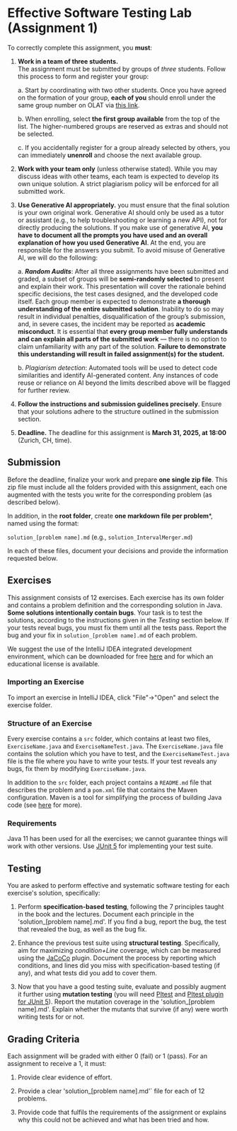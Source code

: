 # Effective Software Testing Lab (Assignment 1)

To correctly complete this assignment, you **must**:

1. **Work in a team of three students.**  
   The assignment must be submitted by groups of *three* students. Follow this process to form and register your group:

    a. Start by coordinating with two other students. Once you have agreed on the formation of your group, **each of you** should enroll under the same group number on OLAT via [this link](https://lms.uzh.ch/auth/RepositoryEntry/17682891467/CourseNode/111282831787998).

    b. When enrolling, select **the first group available** from the top of the list. The higher-numbered groups are reserved as extras and should not be selected.

    c. If you accidentally register for a group already selected by others, you can immediately **unenroll** and choose the next available group.

2. **Work with your team only** (unless otherwise stated). While you may discuss ideas with other teams, each team is expected to develop its own unique solution. A strict plagiarism policy will be enforced for all submitted work.

3. **Use Generative AI appropriately.** you must ensure that the final solution is your own original work. Generative AI should only be used as a tutor or assistant (e.g., to help troubleshooting or learning a new API), not for directly producing the solutions. If you make use of generative AI, **you have to document all the prompts you have used and an overall explanation of how you used Generative AI**. At the end, you are responsible for the answers you submit. To avoid misuse of Generative AI, we will do the following:

    a. **_Random Audits_**: After all three assignments have been submitted and graded, a subset of groups will be **semi-randomly selected** to present and explain their work. This presentation will cover the rationale behind specific decisions, the test cases designed, and the developed code itself. Each group member is expected to demonstrate **a thorough understanding of the entire submitted solution**. Inability to do so may result in individual penalties, disqualification of the group’s submission, and, in severe cases, the incident may be reported as **academic misconduct**. It is essential that **every group member fully understands and can explain all parts of the submitted work** — there is no option to claim unfamiliarity with any part of the solution. **Failure to demonstrate this understanding will result in failed assignment(s) for the student.**
  
    b. _Plagiarism detection_: Automated tools will be used to detect code similarities and identify AI-generated content. Any instances of code reuse or reliance on AI beyond the limits described above will be flagged for further review.

4. **Follow the instructions and submission guidelines precisely**. Ensure that your solutions adhere to the structure outlined in the submission section.

5. **Deadline.** The deadline for this assignment is **March 31, 2025, at 18:00** (Zurich, CH, time).


## Submission

Before the deadline, finalize your work and prepare **one single zip file**. This zip file must include all the folders provided with this assignment, each one augmented with the tests you write for the corresponding problem (as described below).

In addition, in the **root folder**, create **one markdown file per problem***, named using the format:

`solution_[problem name].md` (e.g., `solution_IntervalMerger.md`)

In each of these files, document your decisions and provide the information requested below.



## Exercises
This assignment consists of 12 exercises. Each exercise has its own folder and contains a problem definition and the corresponding solution in Java. **Some solutions intentionally contain bugs**. Your task is to test the solutions, according to the instructions given in the _Testing_ section below. If your tests reveal bugs, you must fix them until all the tests pass. Report the bug and your fix in `solution_[problem name].md` of each problem. 

We suggest the use of the IntelliJ IDEA integrated development environment, which can be downloaded for free [here](https://www.jetbrains.com/idea/) and for which an educational license is available.

### Importing an Exercise
To import an exercise in IntelliJ IDEA, click "File"->"Open" and select the exercise folder.

### Structure of an Exercise
Every exercise contains a `src` folder, which contains at least two files,
`ExerciseName.java` and `ExerciseNameTest.java`. The `ExerciseName.java` file contains the solution which you have to test, and the `ExerciseNameTest.java` file is the file where you have to write your tests. If your test reveals any bugs, fix them by modifying `ExerciseName.java`.

In addition to the `src` folder, each project contains a `README.md` file that describes the problem and a `pom.xml` file that contains the Maven configuration. Maven is a tool for simplifying the process of building Java code (see [here](https://www.jetbrains.com/help/idea/maven-support.html) for more).

### Requirements
Java 11 has been used for all the exercises; we cannot guarantee things will work with other versions. Use [JUnit 5](https://maven.apache.org/surefire/maven-surefire-plugin/examples/junit-platform.html) for implementing your test suite.

## Testing 
You are asked to perform effective and systematic software testing for each exercise's solution, specifically:

1. Perform **specification-based testing**, following the 7 principles taught in the book and the lectures. Document each principle in the 'solution_[problem name].md'. If you find a bug, report the bug, the test that revealed the bug, as well as the bug fix.

2. Enhance the previous test suite using **structural testing**. Specifically, aim for maximizing *condition+Line* coverage, which can be measured using the [JaCoCo](https://www.eclemma.org/jacoco/trunk/doc/maven.html) plugin. Document the process by reporting which conditions, and lines did you miss with specification-based testing (if any), and what tests did you add to cover them.

3. Now that you have a good testing suite, evaluate and possibly augment it further using **mutation testing** (you will need [PItest](https://pitest.org/quickstart/maven/) and [PItest plugin for JUnit 5](https://github.com/pitest/pitest-junit5-plugin)). Report the mutation coverage in the 'solution_[problem name].md'. Explain whether the mutants that survive (if any) were worth writing tests for or not.

## Grading Criteria
Each assignment will be graded with either 0 (fail) or 1 (pass). For an assignment to receive a 1, it must: 

1. Provide clear evidence of effort.

2. Provide a clear 'solution_[problem name].md'` file for each of 12 problems. 

3. Provide code that fulfils the requirements of the assignment or explains why this could not be achieved and what has been tried and how.

